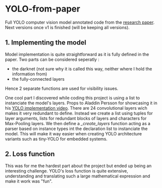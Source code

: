 # YOLO-from-paper
Full YOLO computer vision model annotated code from the [research paper](https://arxiv.org/pdf/1506.02640). 
Next versions once v1 is finished (will be keeping all versions).

## 1. Implementing the model
Model implementation is quite straightforward as it is fully defined in the paper. 
Two parts can be considered seperatly : 
- the darknet (not sure why it is called this way, neither where I hold the information from)
- the fully-connected layers

Hence 2 separate functions are used for visibility issues.

One cool part I discovered while coding this project is using a list to instanciate the model's layers. Props to Aladdin Persson for showcasing it in his [YOLO implementation video](https://www.youtube.com/watch?v=n9_XyCGr-MI&t=24s). There are 24 convolutional layers wich makes it very redundant to define. Instead we create a list using tuples for layer arguments, lists for redundant blocks of layers and characters for Max-Pooling layers. We then define a *_create_layers* function acting as a parser based on instance types int the declaration list to instanciate the model. This will make it way easier when creating YOLO architecture variants such as tiny-YOLO for embedded systems.

## 2. Loss function
This was for me the hardest part about the project but ended up being an interesting challenge. YOLO's loss function is quite extensive, understanding and translating such a large mathematical expression and make it work was "fun".

